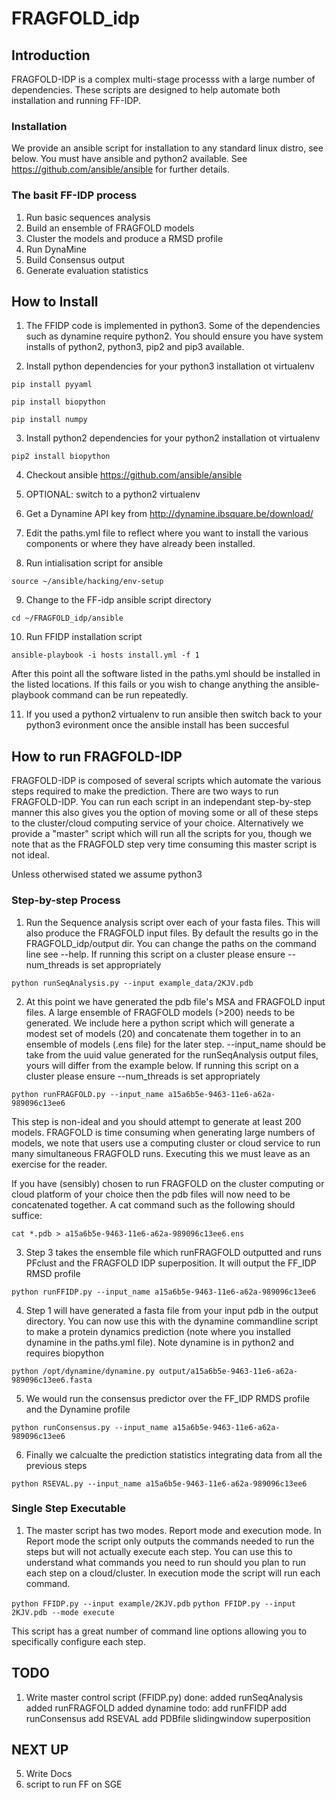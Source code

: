 # FRAGFOLD_idp

## Introduction

FRAGFOLD-IDP is a complex multi-stage processs with a large number of dependencies. These scripts are designed to help automate both installation and running FF-IDP.

### Installation

We provide an ansible script for installation to any standard linux distro, see below. You must have ansible and python2 available. See https://github.com/ansible/ansible for further details.

###  The basit FF-IDP process

1. Run basic sequences analysis
2. Build an ensemble of FRAGFOLD models
3. Cluster the models and produce a RMSD profile
4. Run DynaMine
5. Build Consensus output
6. Generate evaluation statistics

## How to Install

1. The FFIDP code is implemented in python3. Some of the dependencies such as
dynamine require python2. You should ensure you have system installs of
python2, python3, pip2 and pip3 available.

2. Install python dependencies for your python3 installation ot virtualenv

`pip install pyyaml`

`pip install biopython`

`pip install numpy`

3. Install python2 dependencies for your python2 installation ot virtualenv

`pip2 install biopython`

4. Checkout ansible https://github.com/ansible/ansible
5. OPTIONAL: switch to a python2 virtualenv
6. Get a Dynamine API key from http://dynamine.ibsquare.be/download/
7. Edit the paths.yml file to reflect where you want to install the various
   components or where they have already been installed.

8. Run intialisation script for ansible

`source ~/ansible/hacking/env-setup`

9. Change to the FF-idp ansible script directory

`cd ~/FRAGFOLD_idp/ansible`

10. Run FFIDP installation script

`ansible-playbook -i hosts install.yml -f 1`

After this point all the software listed in the paths.yml should be installed
in the listed locations. If this fails or you wish to change anything the
ansible-playbook command can be run repeatedly.

11. If you used a python2 virtualenv to run ansible then switch back to
your python3 evironment once the ansible install has been succesful

## How to run FRAGFOLD-IDP

FRAGFOLD-IDP is composed of several scripts which automate the various steps
required to make the  prediction. There are two ways to run FRAGFOLD-IDP. You
can run each script in an independant step-by-step manner this also gives you
the option of moving some or all of these steps to the cluster/cloud computing
service of your choice. Alternatively we provide a "master" script which will
run all the scripts for you, though we note that as the FRAGFOLD step very
time consuming this master script is not ideal.

Unless otherwised stated we assume python3

### Step-by-step Process

1. Run the Sequence analysis script over each of your fasta files. This will
also produce the FRAGFOLD input files. By default the results go in the
FRAGFOLD_idp/output dir. You can change the paths on the command line see
--help. If running this script on a cluster please ensure --num_threads is
set appropriately

`python runSeqAnalysis.py --input example_data/2KJV.pdb`

2. At this point we have generated the pdb file's MSA and FRAGFOLD input files.
A large ensemble of FRAGFOLD models (>200) needs to be generated. We include
here a python script which will generate a modest set of models (20) and
concatenate them together in to an ensemble of models (.ens file) for the later
step. --input_name should be take from the uuid value generated for the
runSeqAnalysis output files, yours will differ from the example below. If
running this script on a cluster please ensure --num_threads is set
appropriately

`python runFRAGFOLD.py --input_name a15a6b5e-9463-11e6-a62a-989096c13ee6`

This step is non-ideal and you should attempt to generate at least 200 models.
FRAGFOLD is time consuming when generating large numbers of models, we note
that users use a computing cluster or cloud service to run many simultaneous
FRAGFOLD runs. Executing this we must leave as an exercise for the reader.

If you have (sensibly) chosen to run FRAGFOLD on the cluster computing or cloud
platform of your choice then the pdb files will now need to be concatenated
together. A cat command such as the following should suffice:

`cat *.pdb > a15a6b5e-9463-11e6-a62a-989096c13ee6.ens`

3. Step 3 takes the ensemble file which runFRAGFOLD outputted and runs PFclust
and the FRAGFOLD IDP superposition. It will output the FF_IDP RMSD profile

`python runFFIDP.py --input_name a15a6b5e-9463-11e6-a62a-989096c13ee6`

4. Step 1 will have generated a fasta file from your input pdb in the output
directory. You can now use this with the dynamine commandline script to
make a protein dynamics prediction (note where you installed dynamine in the
paths.yml file). Note dynamine is in python2 and requires biopython

`python /opt/dynamine/dynamine.py output/a15a6b5e-9463-11e6-a62a-989096c13ee6.fasta`

5. We would run the consensus predictor over the FF_IDP RMDS profile and the
Dynamine profile

`python runConsensus.py --input_name a15a6b5e-9463-11e6-a62a-989096c13ee6`

6. Finally we calcualte the prediction statistics integrating data from all
the previous steps

`python RSEVAL.py --input_name a15a6b5e-9463-11e6-a62a-989096c13ee6`

### Single Step Executable

1. The master script has two modes. Report mode and execution mode. In Report
mode the script only outputs the commands needed to run the steps but will
not actually execute each step. You can use this to understand what commands
you need to run should you plan to run each step on a cloud/cluster. In execution
mode the script will run each command.

`python FFIDP.py --input example/2KJV.pdb`
`python FFIDP.py --input 2KJV.pdb --mode execute`

This script has a great number of command line options allowing you to
specifically configure each step.

## TODO

1. Write master control script (FFIDP.py)
    done: added runSeqAnalysis
          added runFRAGFOLD
          added dynamine
    todo: add runFFIDP
          add runConsensus
          add RSEVAL
          add PDBfile slidingwindow superposition

## NEXT UP

5. Write Docs
6. script to run FF on SGE
